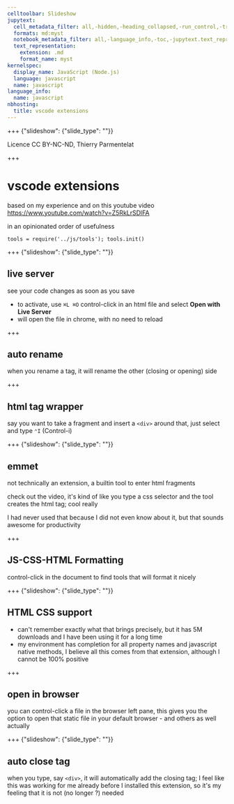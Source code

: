 ```yaml
---
celltoolbar: Slideshow
jupytext:
  cell_metadata_filter: all,-hidden,-heading_collapsed,-run_control,-trusted
  formats: md:myst
  notebook_metadata_filter: all,-language_info,-toc,-jupytext.text_representation.jupytext_version,-jupytext.text_representation.format_version
  text_representation:
    extension: .md
    format_name: myst
kernelspec:
  display_name: JavaScript (Node.js)
  language: javascript
  name: javascript
language_info:
  name: javascript
nbhosting:
  title: vscode extensions
---
```


+++ {"slideshow": {"slide_type": ""}}

Licence CC BY-NC-ND, Thierry Parmentelat

+++

# vscode extensions

based on my experience and on this youtube video
https://www.youtube.com/watch?v=Z5RkLrSDlFA

in an opinionated order of usefulness

```{code-cell}
tools = require('../js/tools'); tools.init()
```

+++ {"slideshow": {"slide_type": ""}}

##  live server

see your code changes as soon as you save

* to activate, use `⌘L ⌘O` control-click in an html file and select **Open with Live Server**
* will open the file in chrome, with no need to reload

+++

## auto rename

when you rename a tag, it will rename the other (closing or opening) side

+++

## html tag wrapper

say you want to take a fragment and insert a <code>&lt;div&gt;</code> around that, just select and type `⌃I` (Control-i)

+++ {"slideshow": {"slide_type": ""}}

## emmet

not technically an extension, a builtin tool to enter html fragments

check out the video, it's kind of like you type a css selector and the tool creates the html tag; cool really

I had never used that because I did not even know about it, but that sounds awesome for productivity

+++

## JS-CSS-HTML Formatting

control-click in the document to find tools that will format it nicely

+++ {"slideshow": {"slide_type": ""}}

## HTML CSS support

* can't remember exactly what that brings precisely, but it has 5M downloads and I have been using it for a long time
* my environment has completion for all property names and javascript native methods, I believe all this comes from that extension, although I cannot be 100% positive

+++

## open in browser

you can control-click a file in the browser left pane, this gives you the option to open that static file in your default browser - and others as well actually

+++ {"slideshow": {"slide_type": ""}}

## auto close tag

when you type, say <code>&lt;div&gt;</code>, it will automatically add the closing tag;
I feel like this was working for me already before I installed this extension, so it's my feeling that it is not (no longer ?) needed
